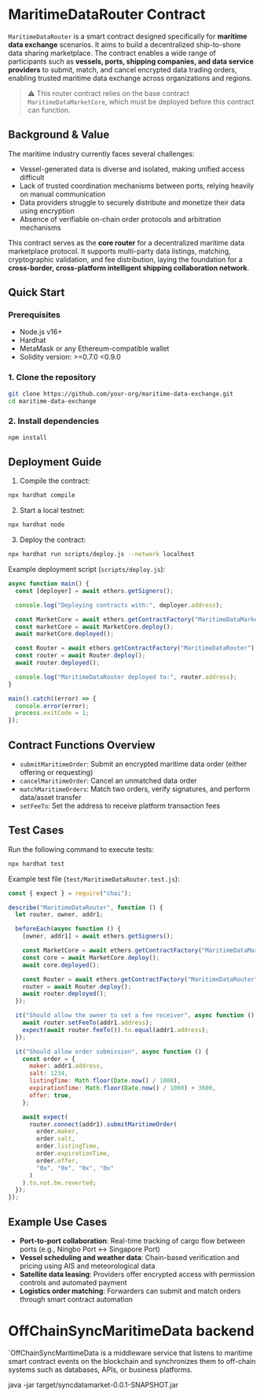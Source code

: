 
# MaritimeDataRouter Contract

`MaritimeDataRouter` is a smart contract designed specifically for **maritime data exchange** scenarios. It aims to build a decentralized ship-to-shore data sharing marketplace. The contract enables a wide range of participants such as **vessels, ports, shipping companies, and data service providers** to submit, match, and cancel encrypted data trading orders, enabling trusted maritime data exchange across organizations and regions.

> ⚠️ This router contract relies on the base contract `MaritimeDataMarketCore`, which must be deployed before this contract can function.

## Background & Value

The maritime industry currently faces several challenges:

- Vessel-generated data is diverse and isolated, making unified access difficult
- Lack of trusted coordination mechanisms between ports, relying heavily on manual communication
- Data providers struggle to securely distribute and monetize their data using encryption
- Absence of verifiable on-chain order protocols and arbitration mechanisms

This contract serves as the **core router** for a decentralized maritime data marketplace protocol. It supports multi-party data listings, matching, cryptographic validation, and fee distribution, laying the foundation for a **cross-border, cross-platform intelligent shipping collaboration network**.

## Quick Start

### Prerequisites

- Node.js v16+
- Hardhat
- MetaMask or any Ethereum-compatible wallet
- Solidity version: >=0.7.0 <0.9.0

### 1. Clone the repository

```bash
git clone https://github.com/your-org/maritime-data-exchange.git
cd maritime-data-exchange
```

### 2. Install dependencies

```bash
npm install
```

## Deployment Guide

1. Compile the contract:

```bash
npx hardhat compile
```

2. Start a local testnet:

```bash
npx hardhat node
```

3. Deploy the contract:

```bash
npx hardhat run scripts/deploy.js --network localhost
```

Example deployment script (`scripts/deploy.js`):

```javascript
async function main() {
  const [deployer] = await ethers.getSigners();

  console.log("Deploying contracts with:", deployer.address);

  const MarketCore = await ethers.getContractFactory("MaritimeDataMarketCore");
  const marketCore = await MarketCore.deploy();
  await marketCore.deployed();

  const Router = await ethers.getContractFactory("MaritimeDataRouter");
  const router = await Router.deploy();
  await router.deployed();

  console.log("MaritimeDataRouter deployed to:", router.address);
}

main().catch((error) => {
  console.error(error);
  process.exitCode = 1;
});
```

## Contract Functions Overview

- `submitMaritimeOrder`: Submit an encrypted maritime data order (either offering or requesting)
- `cancelMaritimeOrder`: Cancel an unmatched data order
- `matchMaritimeOrders`: Match two orders, verify signatures, and perform data/asset transfer
- `setFeeTo`: Set the address to receive platform transaction fees

## Test Cases

Run the following command to execute tests:

```bash
npx hardhat test
```

Example test file (`test/MaritimeDataRouter.test.js`):

```javascript
const { expect } = require("chai");

describe("MaritimeDataRouter", function () {
  let router, owner, addr1;

  beforeEach(async function () {
    [owner, addr1] = await ethers.getSigners();

    const MarketCore = await ethers.getContractFactory("MaritimeDataMarketCore");
    const core = await MarketCore.deploy();
    await core.deployed();

    const Router = await ethers.getContractFactory("MaritimeDataRouter");
    router = await Router.deploy();
    await router.deployed();
  });

  it("Should allow the owner to set a fee receiver", async function () {
    await router.setFeeTo(addr1.address);
    expect(await router.feeTo()).to.equal(addr1.address);
  });

  it("Should allow order submission", async function () {
    const order = {
      maker: addr1.address,
      salt: 1234,
      listingTime: Math.floor(Date.now() / 1000),
      expirationTime: Math.floor(Date.now() / 1000) + 3600,
      offer: true,
    };

    await expect(
      router.connect(addr1).submitMaritimeOrder(
        order.maker,
        order.salt,
        order.listingTime,
        order.expirationTime,
        order.offer,
        "0x", "0x", "0x", "0x"
      )
    ).to.not.be.reverted;
  });
});
```

## Example Use Cases

- **Port-to-port collaboration**: Real-time tracking of cargo flow between ports (e.g., Ningbo Port ↔ Singapore Port)
- **Vessel scheduling and weather data**: Chain-based verification and pricing using AIS and meteorological data
- **Satellite data leasing**: Providers offer encrypted access with permission controls and automated payment
- **Logistics order matching**: Forwarders can submit and match orders through smart contract automation


# OffChainSyncMaritimeData backend

`OffChainSyncMaritimeData is a middleware service that listens to maritime smart contract events on the blockchain and synchronizes them to off-chain systems such as databases, APIs, or business platforms.


java -jar target/syncdatamarket-0.0.1-SNAPSHOT.jar

